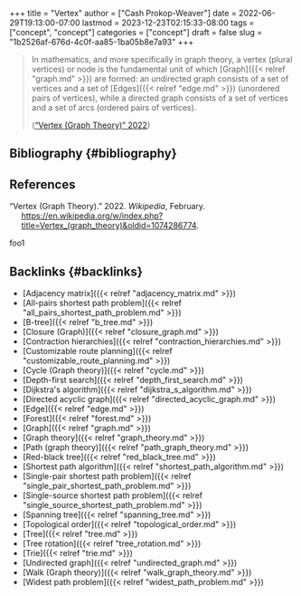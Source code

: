 +++
title = "Vertex"
author = ["Cash Prokop-Weaver"]
date = 2022-06-29T19:13:00-07:00
lastmod = 2023-12-23T02:15:33-08:00
tags = ["concept", "concept"]
categories = ["concept"]
draft = false
slug = "1b2526af-676d-4c0f-aa85-1ba05b8e7a93"
+++

> In mathematics, and more specifically in graph theory, a vertex (plural vertices) or node is the fundamental unit of which [Graph]({{< relref "graph.md" >}}) are formed: an undirected graph consists of a set of vertices and a set of [Edges]({{< relref "edge.md" >}}) (unordered pairs of vertices), while a directed graph consists of a set of vertices and a set of arcs (ordered pairs of vertices).
>
> (<a href="#citeproc_bib_item_1">“Vertex (Graph Theory)” 2022</a>)


## Bibliography {#bibliography}

## References

<style>.csl-entry{text-indent: -1.5em; margin-left: 1.5em;}</style><div class="csl-bib-body">
  <div class="csl-entry"><a id="citeproc_bib_item_1"></a>“Vertex (Graph Theory).” 2022. <i>Wikipedia</i>, February. <a href="https://en.wikipedia.org/w/index.php?title=Vertex_(graph_theory)&oldid=1074286774">https://en.wikipedia.org/w/index.php?title=Vertex_(graph_theory)&#38;oldid=1074286774</a>.</div>
</div>

foo1


## Backlinks {#backlinks}

-   [Adjacency matrix]({{< relref "adjacency_matrix.md" >}})
-   [All-pairs shortest path problem]({{< relref "all_pairs_shortest_path_problem.md" >}})
-   [B-tree]({{< relref "b_tree.md" >}})
-   [Closure (Graph)]({{< relref "closure_graph.md" >}})
-   [Contraction hierarchies]({{< relref "contraction_hierarchies.md" >}})
-   [Customizable route planning]({{< relref "customizable_route_planning.md" >}})
-   [Cycle (Graph theory)]({{< relref "cycle.md" >}})
-   [Depth-first search]({{< relref "depth_first_search.md" >}})
-   [Dijkstra's algorithm]({{< relref "dijkstra_s_algorithm.md" >}})
-   [Directed acyclic graph]({{< relref "directed_acyclic_graph.md" >}})
-   [Edge]({{< relref "edge.md" >}})
-   [Forest]({{< relref "forest.md" >}})
-   [Graph]({{< relref "graph.md" >}})
-   [Graph theory]({{< relref "graph_theory.md" >}})
-   [Path (graph theory)]({{< relref "path_graph_theory.md" >}})
-   [Red-black tree]({{< relref "red_black_tree.md" >}})
-   [Shortest path algorithm]({{< relref "shortest_path_algorithm.md" >}})
-   [Single-pair shortest path problem]({{< relref "single_pair_shortest_path_problem.md" >}})
-   [Single-source shortest path problem]({{< relref "single_source_shortest_path_problem.md" >}})
-   [Spanning tree]({{< relref "spanning_tree.md" >}})
-   [Topological order]({{< relref "topological_order.md" >}})
-   [Tree]({{< relref "tree.md" >}})
-   [Tree rotation]({{< relref "tree_rotation.md" >}})
-   [Trie]({{< relref "trie.md" >}})
-   [Undirected graph]({{< relref "undirected_graph.md" >}})
-   [Walk (Graph theory)]({{< relref "walk_graph_theory.md" >}})
-   [Widest path problem]({{< relref "widest_path_problem.md" >}})
